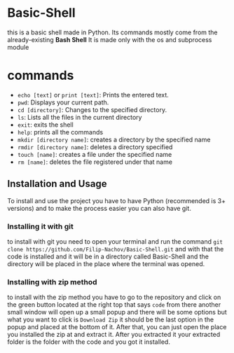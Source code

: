 # Basic-Shell
this is a basic shell made in Python. Its commands mostly come from the already-existing
**Bash Shell** It is made only with the os and subprocess module

# **commands**
- `echo [text]` or `print [text]`: Prints the entered text.
- `pwd`: Displays your current path.
- `cd [directory]`: Changes to the specified directory.
- `ls`: Lists all the files in the current directory
- `exit`: exits the shell
- `help`: prints all the commands 
- `mkdir [directory name]`: creates a directory by the specified name
- `rmdir [directory name]`: deletes a directory specified 
- `touch [name]`: creates a file under the specified name
- `rm [name]`: deletes the file registered under that name
## Installation and Usage

To install and use the project you have to have Python (recommended is 3+ versions) and to make the process easier you can also have git. <br>

### Installing it with git
to install with git you need to open your terminal and run the command
`git clone https://github.com/Filip-Nachov/Basic-Shell.git` and with that the code is installed and it will be in a directory called Basic-Shell and the directory will be placed in the place where the terminal was opened.

### Installing with zip method 
to install with the zip method you have to go to the repository and click on the green button located at the right top that says `code` from there another small window will open up a small popup and there will be some options but what you want to click is `Download Zip` it should be the last option in the popup and placed at the bottom of it. After that, you can just open the place you installed the zip at and extract it. After you extracted it your extracted folder is the folder with the code and you got it installed. 
